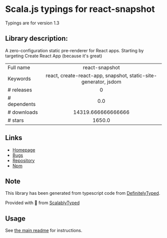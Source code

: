 
# Scala.js typings for react-snapshot

Typings are for version 1.3

## Library description:
A zero-configuration static pre-renderer for React apps. Starting by targeting Create React App (because it's great)

|                    |                 |
| ------------------ | :-------------: |
| Full name          | react-snapshot |
| Keywords           | react, create-react-app, snapshot, static-site-generator, jsdom |
| # releases         | 0 |
| # dependents       | 0.0 |
| # downloads        | 14319.666666666666 |
| # stars            | 1650.0 |

## Links
- [Homepage](https://github.com/geelen/react-snapshot)
- [Bugs](https://github.com/geelen/react-snapshot/issues)
- [Repository](https://github.com/geelen/react-snapshot)
- [Npm](https://www.npmjs.com/package/react-snapshot)
    


## Note
This library has been generated from typescript code from [DefinitelyTyped](https://definitelytyped.org).

Provided with :purple_heart: from [ScalablyTyped](https://github.com/oyvindberg/ScalablyTyped)

## Usage
See [the main readme](../../readme.md) for instructions.


